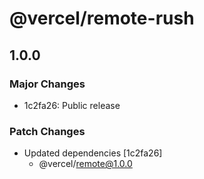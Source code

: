 # @vercel/remote-rush

## 1.0.0

### Major Changes

- 1c2fa26: Public release

### Patch Changes

- Updated dependencies [1c2fa26]
  - @vercel/remote@1.0.0
